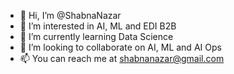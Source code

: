 - 👋 Hi, I’m @ShabnaNazar
- 👀 I’m interested in AI, ML and EDI B2B
- 🌱 I’m currently learning Data Science 
- 💞️ I’m looking to collaborate on AI, ML and AI Ops
- 📫 You can reach me at shabnanazar@gmail.com

<!---
ShabnaNazar/ShabnaNazar is a ✨ special ✨ repository because its `README.md` (this file) appears on your GitHub profile.
You can click the Preview link to take a look at your changes.
--->
